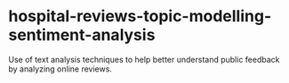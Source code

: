 # hospital-reviews-topic-modelling-sentiment-analysis
Use of text analysis techniques to help better understand public feedback by analyzing online reviews.
